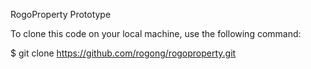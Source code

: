 RogoProperty Prototype



To clone this code on your local machine, use the following command:

$ git clone https://github.com/rogong/rogoproperty.git

